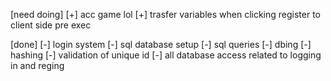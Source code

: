 [need doing]
[+] acc game lol
[+] trasfer variables when clicking register to client side pre exec



[done]
[-] login system
[-] sql database setup
[-] sql queries
[-] dbing
[-] hashing
[-] validation of unique id
[-] all database access related to logging in and reging